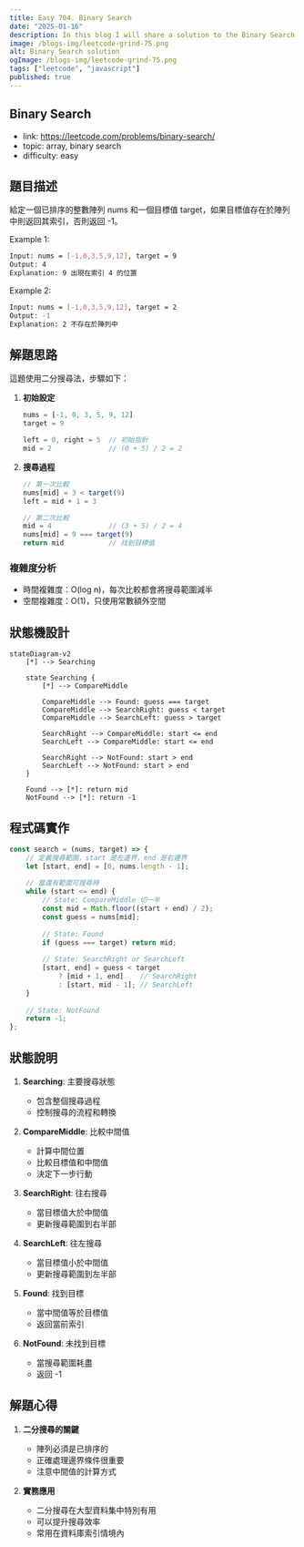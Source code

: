 ```yaml
---
title: Easy 704. Binary Search
date: "2025-01-16"
description: In this blog I will share a solution to the Binary Search problem.
image: /blogs-img/leetcode-grind-75.png
alt: Binary Search solution
ogImage: /blogs-img/leetcode-grind-75.png
tags: ["leetcode", "javascript"]
published: true
---
```


## Binary Search

- link: https://leetcode.com/problems/binary-search/
- topic: array, binary search
- difficulty: easy

## 題目描述

給定一個已排序的整數陣列 nums 和一個目標值 target，如果目標值存在於陣列中則返回其索引，否則返回 -1。

Example 1:
```bash
Input: nums = [-1,0,3,5,9,12], target = 9
Output: 4
Explanation: 9 出現在索引 4 的位置
```

Example 2:
```bash
Input: nums = [-1,0,3,5,9,12], target = 2
Output: -1
Explanation: 2 不存在於陣列中
```

## 解題思路

這題使用二分搜尋法，步驟如下：

1. **初始設定**
   ```javascript
   nums = [-1, 0, 3, 5, 9, 12]
   target = 9
   
   left = 0, right = 5  // 初始指針
   mid = 2              // (0 + 5) / 2 = 2
   ```

2. **搜尋過程**
   ```javascript
   // 第一次比較
   nums[mid] = 3 < target(9)
   left = mid + 1 = 3
   
   // 第二次比較
   mid = 4              // (3 + 5) / 2 = 4
   nums[mid] = 9 === target(9)
   return mid           // 找到目標值
   ```

### 複雜度分析
- 時間複雜度：O(log n)，每次比較都會將搜尋範圍減半
- 空間複雜度：O(1)，只使用常數額外空間

## 狀態機設計

```mermaid
stateDiagram-v2
    [*] --> Searching
    
    state Searching {
        [*] --> CompareMiddle
        
        CompareMiddle --> Found: guess === target
        CompareMiddle --> SearchRight: guess < target
        CompareMiddle --> SearchLeft: guess > target
        
        SearchRight --> CompareMiddle: start <= end
        SearchLeft --> CompareMiddle: start <= end
        
        SearchRight --> NotFound: start > end
        SearchLeft --> NotFound: start > end
    }
    
    Found --> [*]: return mid
    NotFound --> [*]: return -1
```

## 程式碼實作

```javascript
const search = (nums, target) => {
    // 定義搜尋範圍，start 是左邊界，end 是右邊界
    let [start, end] = [0, nums.length - 1];
    
    // 當還有範圍可搜尋時
    while (start <= end) {
        // State: CompareMiddle 切一半
        const mid = Math.floor((start + end) / 2);
        const guess = nums[mid];
        
        // State: Found
        if (guess === target) return mid;
        
        // State: SearchRight or SearchLeft
        [start, end] = guess < target 
            ? [mid + 1, end]    // SearchRight
            : [start, mid - 1]; // SearchLeft
    }
    
    // State: NotFound
    return -1;
};
```

## 狀態說明

1. **Searching**: 主要搜尋狀態
   - 包含整個搜尋過程
   - 控制搜尋的流程和轉換

2. **CompareMiddle**: 比較中間值
   - 計算中間位置
   - 比較目標值和中間值
   - 決定下一步行動

3. **SearchRight**: 往右搜尋
   - 當目標值大於中間值
   - 更新搜尋範圍到右半部

4. **SearchLeft**: 往左搜尋
   - 當目標值小於中間值
   - 更新搜尋範圍到左半部

5. **Found**: 找到目標
   - 當中間值等於目標值
   - 返回當前索引

6. **NotFound**: 未找到目標
   - 當搜尋範圍耗盡
   - 返回 -1

## 解題心得

1. **二分搜尋的關鍵**
   - 陣列必須是已排序的
   - 正確處理邊界條件很重要
   - 注意中間值的計算方式

2. **實務應用**
   - 二分搜尋在大型資料集中特別有用
   - 可以提升搜尋效率
   - 常用在資料庫索引情境內
